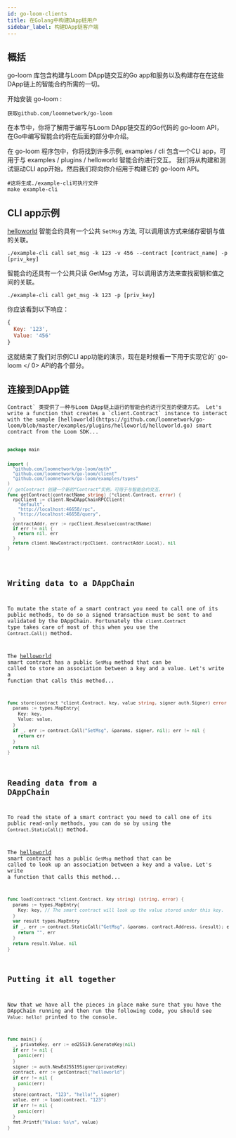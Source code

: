 ```yaml
---
id: go-loom-clients
title: 在Golang中构建DApp链用户
sidebar_label: 构建DApp链客户端
---
```

## 概括

go-loom 库包含构建与Loom DApp链交互的Go app和服务以及构建存在在这些DApp链上的智能合约所需的一切。

开始安装 go-loom :

```shell
获取github.com/loomnetwork/go-loom
```

在本节中，你将了解用于编写与Loom DApp链交互的Go代码的 go-loom API，在Go中编写智能合约将在后面的部分中介绍。

在 go-loom 程序包中，你将找到许多示例, examples / cli 包含一个CLI app，可用于与 examples / plugins / helloworld 智能合约进行交互。 我们将从构建和测试驱动CLI app开始，然后我们将向你介绍用于构建它的 go-loom API。

```shell
#这将生成./example-cli可执行文件
make example-cli
```

## CLI app示例

[helloworld](https://github.com/loomnetwork/go-loom/blob/master/examples/plugins/helloworld/helloworld.go) 智能合约具有一个公共 `SetMsg` 方法, 可以调用该方式来储存密钥与值的关联。

```shell
./example-cli call set_msg -k 123 -v 456 --contract [contract_name] -p [priv_key]
```

智能合约还具有一个公共只读 GetMsg 方法，可以调用该方法来查找密钥和值之间的关联。

```shell
./example-cli call get_msg -k 123 -p [priv_key]
```

你应该看到以下响应：

```js
{
  Key: '123',
  Value: '456'
}
```

这就结束了我们对示例CLI app功能的演示，现在是时候看一下用于实现它的` go-loom </ 0> API的各个部分。</p>

<h2>连接到DApp链</h2>

<p><code>Contract` 类提供了一种与Loom DApp链上运行的智能合约进行交互的便捷方式。 Let's write a function that creates a `client.Contract` instance to interact with the sample [helloworld](https://github.com/loomnetwork/go-loom/blob/master/examples/plugins/helloworld/helloworld.go) smart contract from the Loom SDK...

```go
package main


import (
  "github.com/loomnetwork/go-loom/auth"
  "github.com/loomnetwork/go-loom/client"
  "github.com/loomnetwork/go-loom/examples/types"
)
// getContract 创建一个新的“Contract”实例，可用于与智能合约交互。
func getContract(contractName string) (*client.Contract, error) {
  rpcClient := client.NewDAppChainRPCClient(
    "default",
    "http://localhost:46658/rpc",
    "http://localhost:46658/query",
  )
  contractAddr, err := rpcClient.Resolve(contractName)
  if err != nil {
    return nil, err
  }
  return client.NewContract(rpcClient, contractAddr.Local), nil
}
 

```

## Writing data to a DAppChain

To mutate the state of a smart contract you need to call one of its public methods, to do so a signed transaction must be sent to and validated by the DAppChain. Fortunately the `client.Contract` type takes care of most of this when you use the `Contract.Call()` method.

The [helloworld](https://github.com/loomnetwork/go-loom/blob/master/examples/plugins/helloworld/helloworld.go) smart contract has a public `SetMsg` method that can be called to store an association between a key and a value. Let's write a function that calls this method...

```go
func store(contract *client.Contract, key, value string, signer auth.Signer) error {
  params := types.MapEntry{
    Key: key,
    Value: value,
  }
  if _, err := contract.Call("SetMsg", &params, signer, nil); err != nil {
    return err
  }
  return nil
}

```

## Reading data from a DAppChain

To read the state of a smart contract you need to call one of its public read-only methods, you can do so by using the `Contract.StaticCall()` method.

The [helloworld](https://github.com/loomnetwork/go-loom/blob/master/examples/plugins/helloworld/helloworld.go) smart contract has a public `GetMsg` method that can be called to look up an association between a key and a value. Let's write a function that calls this method...

```go
func load(contract *client.Contract, key string) (string, error) {
  params := types.MapEntry{
    Key: key, // The smart contract will look up the value stored under this key.
  }
  var result types.MapEntry
  if _, err := contract.StaticCall("GetMsg", &params, contract.Address, &result); err != nil {
    return "", err
  }
  return result.Value, nil
}
```

## Putting it all together

Now that we have all the pieces in place make sure that you have the DAppChain running and then run the following code, you should see `Value: hello!` printed to the console.

```go
func main() {
  _, privateKey, err := ed25519.GenerateKey(nil)
  if err != nil {
    panic(err)
  }
  signer := auth.NewEd25519Signer(privateKey)
  contract, err := getContract("helloworld")
  if err != nil {
    panic(err)
  }
  store(contract, "123", "hello!", signer)
  value, err := load(contract, "123")
  if err != nil {
    panic(err)
  }
  fmt.Printf("Value: %s\n", value)
}
```